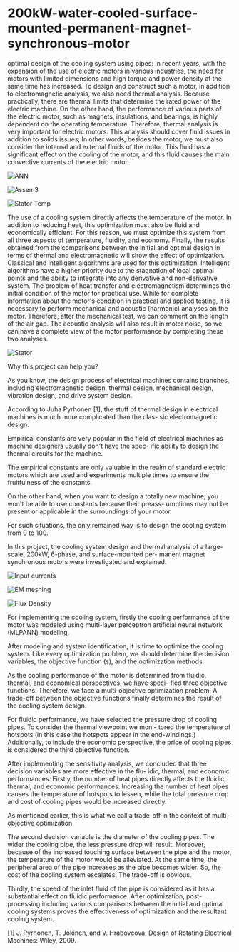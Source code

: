 # 200kW-water-cooled-surface-mounted-permanent-magnet-synchronous-motor

optimal design of the cooling system using pipes:
In recent years, with the expansion of the use of electric motors in various industries, the need for motors with limited dimensions and high torque and power density at the same time has increased. To design and construct such a motor, in addition to electromagnetic analysis, we also need thermal analysis. Because practically, there are thermal limits that determine the rated power of the electric machine. On the other hand, the performance of various parts of the electric motor, such as magnets, insulations, and bearings, is highly dependent on the operating temperature. Therefore, thermal analysis is very important for electric motors. This analysis should cover fluid issues in addition to solids issues; In other words, besides the motor, we must also consider the internal and external fluids of the motor. This fluid has a significant effect on the cooling of the motor, and this fluid causes the main convective currents of the electric motor.

![ANN](https://github.com/toohidsharifi/200kW-water-cooled-surface-mounted-permanent-magnet-synchronous-motor/assets/126771405/29aa99ff-19a0-4c1d-aec1-9e3ab9080f23)

![Assem3](https://github.com/toohidsharifi/200kW-water-cooled-surface-mounted-permanent-magnet-synchronous-motor/assets/126771405/7e754492-48af-4863-84a0-bfb6e4b0e4f5)

![Stator Temp](https://github.com/toohidsharifi/200kW-water-cooled-surface-mounted-permanent-magnet-synchronous-motor/assets/126771405/1380921c-3130-4d42-9066-2a1ce68286bb)

The use of a cooling system directly affects the temperature of the motor. In addition to reducing heat, this optimization must also be fluid and economically efficient. For this reason, we must optimize this system from all three aspects of temperature, fluidity, and economy. Finally, the results obtained from the comparisons between the initial and optimal design in terms of thermal and electromagnetic will show the effect of optimization. Classical and intelligent algorithms are used for this optimization. Intelligent algorithms have a higher priority due to the stagnation of local optimal points and the ability to integrate into any derivative and non-derivative system.
The problem of heat transfer and electromagnetism determines the initial condition of the motor for practical use. While for complete information about the motor's condition in practical and applied testing, it is necessary to perform mechanical and acoustic (harmonic) analyses on the motor. Therefore, after the mechanical test, we can comment on the length of the air gap. The acoustic analysis will also result in motor noise, so we can have a complete view of the motor performance by completing these two analyses.

![Stator](https://github.com/toohidsharifi/200kW-water-cooled-surface-mounted-permanent-magnet-synchronous-motor/assets/126771405/bfeebb27-0c48-4c21-a7d2-731f00d03176)


Why this project can help you?

As you know, the design process of electrical machines contains branches, including electromagnetic design, thermal design,
    mechanical design, vibration design, and drive system design.

According to Juha Pyrhonen [1], the stuff of thermal design in electrical machines is much more complicated than the clas-
    sic electromagnetic design.

Empirical constants are very popular in the field of electrical machines as machine designers usually don't have the spec-
    ific ability to design the thermal circuits for the machine.

The empirical constants are only valuable in the realm of standard electric motors which are used and experiments multiple
    times to ensure the fruitfulness of the constants.

On the other hand, when you want to design a totally new machine, you won't be able to use constants because their preass-
    umptions may not be present or applicable in the surroundings of your motor.

For such situations, the only remained way is to design the cooling system from 0 to 100.

In this project, the cooling system design and thermal analysis of a large-scale, 200kW, 6-phase, and surface-mounted per-
    manent magnet synchronous motors were investigated and explained.

![Input currents](https://github.com/toohidsharifi/200kW-water-cooled-surface-mounted-permanent-magnet-synchronous-motor/assets/126771405/bd5a1a7e-e15a-474f-9406-a57ee76f9f5d)

![EM meshing](https://github.com/toohidsharifi/200kW-water-cooled-surface-mounted-permanent-magnet-synchronous-motor/assets/126771405/e163a9c0-f781-4fe4-bc74-01ac92ab4c44)

![Flux Density](https://github.com/toohidsharifi/200kW-water-cooled-surface-mounted-permanent-magnet-synchronous-motor/assets/126771405/8abe905f-7a84-488c-8ae9-e885e5f3da6f)

For implementing the cooling system, firstly the cooling performance of the motor was modeled using multi-layer perceptron
    artificial neural network (MLPANN) modeling.

After modeling and system identification, it is time to optimize the cooling system. Like every optimization problem, we 
    should determine the decision variables, the objective function (s), and the optimization methods.

As the cooling performance of the motor is determined from fluidic, thermal, and economical perspectives, we have speci-
    fied three objective functions. Therefore, we face a multi-objective optimization problem. A trade-off between the
    objective functions finally determines the result of the cooling system design.

For fluidic performance, we have selected the pressure drop of cooling pipes. To consider the thermal viewpoint we moni-
    tored the temperature of hotspots (in this case the hotspots appear in the end-windings.) Additionally, to include the
    economic perspective, the price of cooling pipes is considered the third objective function.

After implementing the sensitivity analysis, we concluded that three decision variables are more effective in the flu-
    idic, thermal, and economic performances. Firstly, the number of heat pipes directly affects the fluidic, thermal,
    and economic performances. Increasing the number of heat pipes causes the temperature of hotspots to lessen, while
    the total pressure drop and cost of cooling pipes would be increased directly.

As mentioned earlier, this is what we call a trade-off in the context of multi-objective optimization.

The second decision variable is the diameter of the cooling pipes. The wider the cooling pipe, the less pressure drop 
    will result. Moreover, because of the increased touching surface between the pipe and the motor, the temperature 
    of the motor would be alleviated. At the same time, the peripheral area of the pipe increases as the pipe becomes
    wider. So, the cost of the cooling system escalates. The trade-off is obvious.

Thirdly, the speed of the inlet fluid of the pipe is considered as it has a substantial effect on fluidic performance. 
    After optimization, post-processing including various comparisons between the initial and optimal cooling systems 
    proves the effectiveness of optimization and the resultant cooling system.

[1]	J. Pyrhonen, T. Jokinen, and V. Hrabovcova, Design of Rotating Electrical Machines: Wiley, 2009.
